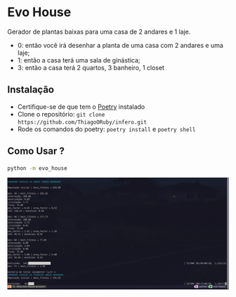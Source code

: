 # Evo House

Gerador de plantas baixas para uma casa de 2 andares e 1 laje.

- 0: então você irá desenhar a planta de uma casa com 2 andares e uma laje;
- 1: então a casa terá uma sala de ginástica;
- 3: então a casa terá 2 quartos, 3 banheiro, 1 closet

## Instalação

- Certifique-se de que tem o [Poetry](https://python-poetry.org/docs/) instalado
- Clone o repositório: `git clone https://github.com/ThiagoORuby/infero.git`
- Rode os comandos do poetry: `poetry install` e `poetry shell`

## Como Usar ?

```bash
python -m evo_house
```

![](example.png)

